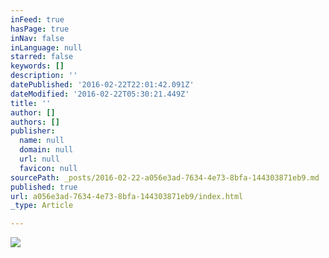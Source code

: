 ```yaml
---
inFeed: true
hasPage: true
inNav: false
inLanguage: null
starred: false
keywords: []
description: ''
datePublished: '2016-02-22T22:01:42.091Z'
dateModified: '2016-02-22T05:30:21.449Z'
title: ''
author: []
authors: []
publisher:
  name: null
  domain: null
  url: null
  favicon: null
sourcePath: _posts/2016-02-22-a056e3ad-7634-4e73-8bfa-144303871eb9.md
published: true
url: a056e3ad-7634-4e73-8bfa-144303871eb9/index.html
_type: Article

---
```

![](https://the-grid-user-content.s3-us-west-2.amazonaws.com/e8eee12b-f29c-4a6c-98aa-dde070214546.jpg)
